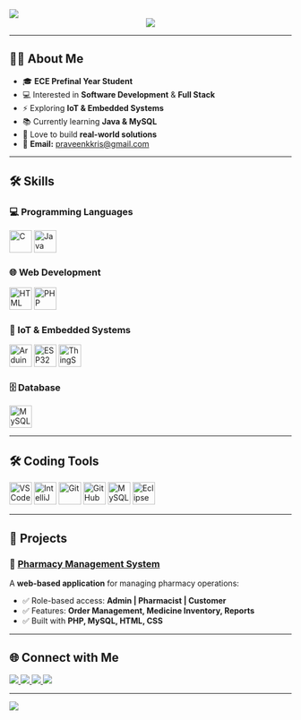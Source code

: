 <!-- Animated Header -->
<img src="https://capsule-render.vercel.app/api?type=waving&color=8a2be2&height=90&section=header&text=PRAVEEN%20KUMAR%20K&fontSize=32&fontColor=ffffff"/>

<!-- Typing Intro -->
<div align="center">
  <img src="https://readme-typing-svg.demolab.com?font=Fira+Code&size=24&pause=800&color=8A2BE2&center=true&vCenter=true&width=800&lines=Software+Development+%7C+Full+Stack;IoT+Enthusiast;Passionate+Coder;Always+Learning+New+Things"/>
</div>

---

## 👨‍💻 About Me
- 🎓 **ECE Prefinal Year Student**
- 💻 Interested in **Software Development** & **Full Stack**
- ⚡ Exploring **IoT & Embedded Systems**
- 📚 Currently learning **Java & MySQL**
- 🌱 Love to build **real-world solutions**
- 📧 **Email:** praveenkkris@gmail.com

---

## 🛠 Skills

### 💻 Programming Languages  
<p>
  <img src="https://img.icons8.com/color/48/c-programming.png" title="C" height="40"/>
  <img src="https://img.icons8.com/color/48/java-coffee-cup-logo.png" title="Java" height="40"/>
</p>

### 🌐 Web Development  
<p>
  <img src="https://img.icons8.com/color/48/html-5.png" title="HTML" height="40"/>
  <img src="https://img.icons8.com/officel/48/php-logo.png" title="PHP" height="40"/>
</p>

### 🔌 IoT & Embedded Systems  
<p>
  <img src="https://img.icons8.com/color/48/arduino.png" title="Arduino" height="40"/>
  <img src="https://img.icons8.com/color/48/microchip.png" title="ESP32" height="40"/>
  <img src="https://img.icons8.com/external-flat-juicy-fish/48/external-iot-smart-home-flat-flat-juicy-fish.png" title="ThingSpeak" height="40"/>
</p>

### 🗄 Database  
<p>
  <img src="https://img.icons8.com/fluency/48/mysql-logo.png" title="MySQL" height="40"/>
</p>

---

## 🛠 Coding Tools
<p>
  <img src="https://img.icons8.com/color/48/visual-studio-code-2019.png" title="VS Code" height="40"/>
  <img src="https://img.icons8.com/color/48/intellij-idea.png" title="IntelliJ IDEA" height="40"/>
  <img src="https://img.icons8.com/color/48/git.png" title="Git" height="40"/>
  <img src="https://img.icons8.com/color/48/github.png" title="GitHub" height="40"/>
  <img src="https://img.icons8.com/color/48/mysql-logo.png" title="MySQL Workbench" height="40"/>
  <img src="https://img.icons8.com/color/48/java-eclipse.png" title="Eclipse" height="40"/>
</p>

---

## 📂 Projects

### 🔹 **[Pharmacy Management System](https://github.com/PraveenKumar05-hub/Pharmacy-Management-System/tree/main/PMS)**
A **web-based application** for managing pharmacy operations:
- ✅ Role-based access: **Admin | Pharmacist | Customer**
- ✅ Features: **Order Management, Medicine Inventory, Reports**
- ✅ Built with **PHP, MySQL, HTML, CSS**

---

## 🌐 Connect with Me
<p>
  <a href="https://www.linkedin.com/in/praveen-kumar-538b21338?utm_source=share&utm_campaign=share_via&utm_content=profile&utm_medium=android_app">
    <img src="https://img.shields.io/badge/LinkedIn-0A66C2?style=for-the-badge&logo=linkedin&logoColor=white"/>
  </a>
  <a href="https://github.com/PraveenKumar05-hub">
    <img src="https://img.shields.io/badge/GitHub-181717?style=for-the-badge&logo=github&logoColor=white"/>
  </a>
  <a href="https://leetcode.com/">
    <img src="https://img.shields.io/badge/LeetCode-F89F1B?style=for-the-badge&logo=leetcode&logoColor=white"/>
  </a>
  <a href="https://www.hackerrank.com/">
    <img src="https://img.shields.io/badge/HackerRank-2EC866?style=for-the-badge&logo=hackerrank&logoColor=white"/>
  </a>
</p>

---

<!-- Footer Animation -->
<img src="https://capsule-render.vercel.app/api?type=waving&color=8a2be2&height=90&section=footer"/>
